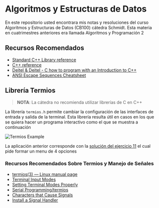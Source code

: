 # Algoritmos y Estructuras de Datos

En este repositorio usted encontrara mis notas y resoluciones del curso
Algoritmos y Estructuras de Datos (CB100) cátedra Schmidt. Esta materia en
cuatrimestres anteriores era llamada Algoritmos y Programación 2

## Recursos Recomendados

- [Standard C++ Library reference](https://cplusplus.com/reference/)
- [C++ reference](https://en.cppreference.com )
- [Deitel & Deitel - C how to program with an Introduction to C++](https://deitel.com/c-how-to-program-8-e/)
- [ANSI Escape Sequences Cheatsheet](https://gist.github.com/fnky/458719343aabd01cfb17a3a4f7296797)

## Librería Termios

> **NOTA**: La cátedra no recomienda utilizar librerías de C en C++

La librería `termios.h` permite cambiar la configuración de las interfaces de
entrada y salida de la terminal. Esta librería resulta útil en casos en los que
se quiera hacer un programa interactivo como el que se muestra a continuación

![Termios Example](https://github.com/mjkloeckner/CB100/assets/64109770/57ef45a4-e7cc-4a01-af84-4b30eb3c48b3)

La aplicación anterior corresponde con la [solución del ejercicio
11](https://github.com/mjkloeckner/CB100/blob/main/solutions/ej11.cpp) el cual
pide formar un menu de 4 opciones

### Recursos Recomendados Sobre Termios y Manejo de Señales

* [termios(3) — Linux manual page](https://man7.org/linux/man-pages/man3/tcsetattr.3.html)
* [Terminal Input Modes](https://ftp.gnu.org/old-gnu/Manuals/glibc-2.2.3/html_node/libc_352.html)
* [Setting Terminal Modes Properly](https://ftp.gnu.org/old-gnu/Manuals/glibc-2.2.3/html_node/libc_351.html#SEC360)
* [Serial Programming/termios](https://en.wikibooks.org/wiki/Serial_Programming/termios)
* [Characters that Cause Signals](https://www.gnu.org/software/libc/manual/html_node/Signal-Characters.html)
* [Install a Signal Handler ](https://www.csl.mtu.edu/cs4411.ck/www/NOTES/signal/install.html)
